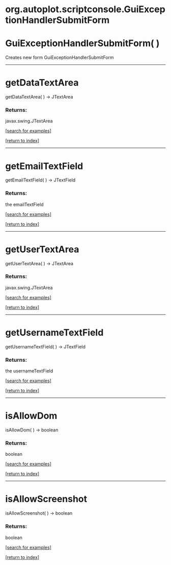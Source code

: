 # org.autoplot.scriptconsole.GuiExceptionHandlerSubmitForm



# GuiExceptionHandlerSubmitForm( )
Creates new form GuiExceptionHandlerSubmitForm

***
<a name="getDataTextArea"></a>
# getDataTextArea
getDataTextArea(  ) &rarr; JTextArea



### Returns:
javax.swing.JTextArea


<a href="https://github.com/autoplot/dev/search?q=getDataTextArea&unscoped_q=getDataTextArea">[search for examples]</a>

<a href="https://github.com/autoplot/documentation/blob/master/javadoc/index-all.md">[return to index]</a>

***
<a name="getEmailTextField"></a>
# getEmailTextField
getEmailTextField(  ) &rarr; JTextField



### Returns:
the emailTextField

<a href="https://github.com/autoplot/dev/search?q=getEmailTextField&unscoped_q=getEmailTextField">[search for examples]</a>

<a href="https://github.com/autoplot/documentation/blob/master/javadoc/index-all.md">[return to index]</a>

***
<a name="getUserTextArea"></a>
# getUserTextArea
getUserTextArea(  ) &rarr; JTextArea



### Returns:
javax.swing.JTextArea


<a href="https://github.com/autoplot/dev/search?q=getUserTextArea&unscoped_q=getUserTextArea">[search for examples]</a>

<a href="https://github.com/autoplot/documentation/blob/master/javadoc/index-all.md">[return to index]</a>

***
<a name="getUsernameTextField"></a>
# getUsernameTextField
getUsernameTextField(  ) &rarr; JTextField



### Returns:
the usernameTextField

<a href="https://github.com/autoplot/dev/search?q=getUsernameTextField&unscoped_q=getUsernameTextField">[search for examples]</a>

<a href="https://github.com/autoplot/documentation/blob/master/javadoc/index-all.md">[return to index]</a>

***
<a name="isAllowDom"></a>
# isAllowDom
isAllowDom(  ) &rarr; boolean



### Returns:
boolean


<a href="https://github.com/autoplot/dev/search?q=isAllowDom&unscoped_q=isAllowDom">[search for examples]</a>

<a href="https://github.com/autoplot/documentation/blob/master/javadoc/index-all.md">[return to index]</a>

***
<a name="isAllowScreenshot"></a>
# isAllowScreenshot
isAllowScreenshot(  ) &rarr; boolean



### Returns:
boolean


<a href="https://github.com/autoplot/dev/search?q=isAllowScreenshot&unscoped_q=isAllowScreenshot">[search for examples]</a>

<a href="https://github.com/autoplot/documentation/blob/master/javadoc/index-all.md">[return to index]</a>

